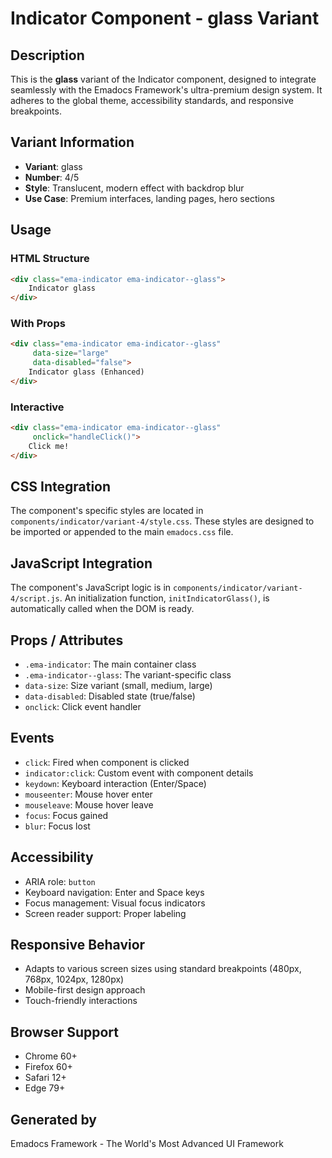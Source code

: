 # Indicator Component - glass Variant

## Description
This is the **glass** variant of the Indicator component, designed to integrate seamlessly with the Emadocs Framework's ultra-premium design system. It adheres to the global theme, accessibility standards, and responsive breakpoints.

## Variant Information
- **Variant**: glass
- **Number**: 4/5
- **Style**: Translucent, modern effect with backdrop blur
- **Use Case**: Premium interfaces, landing pages, hero sections

## Usage

### HTML Structure
```html
<div class="ema-indicator ema-indicator--glass">
    Indicator glass
</div>
```

### With Props
```html
<div class="ema-indicator ema-indicator--glass" 
     data-size="large" 
     data-disabled="false">
    Indicator glass (Enhanced)
</div>
```

### Interactive
```html
<div class="ema-indicator ema-indicator--glass" 
     onclick="handleClick()">
    Click me!
</div>
```

## CSS Integration
The component's specific styles are located in `components/indicator/variant-4/style.css`. These styles are designed to be imported or appended to the main `emadocs.css` file.

## JavaScript Integration
The component's JavaScript logic is in `components/indicator/variant-4/script.js`. An initialization function, `initIndicatorGlass()`, is automatically called when the DOM is ready.

## Props / Attributes
- `.ema-indicator`: The main container class
- `.ema-indicator--glass`: The variant-specific class
- `data-size`: Size variant (small, medium, large)
- `data-disabled`: Disabled state (true/false)
- `onclick`: Click event handler

## Events
- `click`: Fired when component is clicked
- `indicator:click`: Custom event with component details
- `keydown`: Keyboard interaction (Enter/Space)
- `mouseenter`: Mouse hover enter
- `mouseleave`: Mouse hover leave
- `focus`: Focus gained
- `blur`: Focus lost

## Accessibility
- ARIA role: `button`
- Keyboard navigation: Enter and Space keys
- Focus management: Visual focus indicators
- Screen reader support: Proper labeling

## Responsive Behavior
- Adapts to various screen sizes using standard breakpoints (480px, 768px, 1024px, 1280px)
- Mobile-first design approach
- Touch-friendly interactions

## Browser Support
- Chrome 60+
- Firefox 60+
- Safari 12+
- Edge 79+

## Generated by
Emadocs Framework - The World's Most Advanced UI Framework

